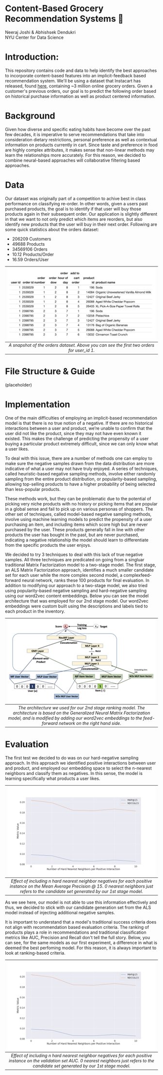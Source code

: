 # Content-Based Grocery Recommendation Systems :apple:

Neeraj Joshi & Abhishsek Dendukri \
NYU Center for Data Science

# Introduction:

This repository contains code and data to help identify the best approaches to incorporate content-based features into an implicit-feedback based recommendation system. We'll be using a dataset that Instacart has released, found [here](https://tech.instacart.com/3-million-instacart-orders-open-sourced-d40d29ead6f2),
containing ~3 million online grocery orders. Given a customer's previous orders, our goal is to predict the following order based on historical purchase information as well as product centered information.

# Background

Given how diverse and specific eating habits have become over the past few decades, it is imperative to serve recommendations that take into consideration dietary restrictions, personal preference as well as contextual information on products currently in cart. Since taste and preference in food are highly complex attributes, it makes sense that non-linear methods may learn the relationships more accurately. For this reason, we decided to combine neural-based approaches will collaborative filtering based approaches.

# Data

Our dataset was originally part of a competition to achive best in class performance on classifying re-order. In other words, given a users past purchased products, the goal is to identify if that user will buy those products again in their subsequent order. Our application is slightly different in that we want to not only predict which items are reorders, but also identify new products that the user will buy in their next order. Following are some quick statistics about the orders dataset:
* 206209 Customers
* 49688 Products
* 34569106 Orders
* 10.12 Products/Order
* 16.59 Orders/User


| ![orders_snapshot.png](https://github.com/drghoshi/Grocery_ImplicitRecSystems/blob/main/Images/orders_snapshot.png) | 
|:--:| 
| *A snapshot of the orders dataset. Above you can see the first two orders for user_id 1.* |

# File Structure & Guide

(placeholder)

# Implementation

One of the main difficulties of employing an implicit-based recommendation model is that there is no true
notion of a negative. If there are no historical interactions between a user and product, we’re unable to confirm that
the user did not like the product, since they may not have even known it existed. This makes the challenge of
predicting the propensity of a user buying a particular product extremely difficult, since we can only know what a
user likes. 

To deal with this issue, there are a number of methods one can employ to make sure the negative samples
drawn from the data distribution are more indicative of what a user may not have truly enjoyed. A series of
techniques, called heuristic-based negative sampling methods, involve either randomly sampling from the entire
product distribution, or popularity-based sampling, allowing top-selling products to have a higher probability of
being selected than less-popular products. 

These methods work, but they can be problematic due to the potential of
picking very niche products with no history or picking items that are popular in a global sense and fail to pick up on
various personas of shoppers. The other set of techniques, called model-based negative sampling methods, involve
using machine learning models to predict the propensity of a user purchasing an item, and including items which
score high but are never purchased by the user. These products generally fall in line with other products the user has
bought in the past, but are never purchased, indicating a negative relationship the model should learn to differentiate
from the specific products the user enjoys.

We decided to try 3 techniques to deal with this lack of true negative samples. All three techniques are predicated on going from a singluar traditional Matrix Factorization model to a two-stage model. The first stage, an ALS Matrix Factorization approach, identifies a much smaller candidate set for each user while the more complex second model, a complexfeed-forward neural network, ranks these 100 products for final evaluation. In addition to modifying our approach to a two-stage model, we also tried using popularity-based negative sampling and hard-negative sampling using our word2vec content embeddings. Below you can see the model architecture that was employed for our 2nd stage model. Our word2vec embeddings were custom built using the descriptions and labels tied to each product in the inventory.


| ![ncf_architecture.jpg](https://github.com/drghoshi/Grocery_ImplicitRecSystems/blob/main/Images/ncf_architecture.jpg) | 
|:--:| 
| *The architecture we used for our 2nd stage ranking model. The architecture is based on the Generalized Neural Matrix Factorization model, and is modified by adding our word2vec embeddings to the feed-forward network on the right hand side.* |



# Evaluation

The first test we decided to do was on our hard-negative sampling approach. In this approach we identified positive interactions between user and product, and employed our embedding space to select the n-nearest neighbors and classify them as negatives. In this sense, the model is learning specifically what products a user likes.

| ![n_nearest_neighbors.png](https://github.com/drghoshi/Grocery_ImplicitRecSystems/blob/main/Images/n_nearest_neighbors.png) | 
|:--:| 
| *Effect of including n hard nearest neighbor negatives for each positive instance on the Mean Average Precision @ 15. 0 nearest neighbors just refers to the candidate set generated by our 1st stage model.* |

As we see here, our model is not able to use this information effectively and thus, we decided to stick with our candidate generation set from the ALS model instead of injecting additional negative samples.

It is important to understand that a model's traditional success criteria does not align with recommendation based evaluation criteria. The ranking of products plays a role in recommendations and traditional classification metrics like AUC, Precision and Recall don't tell the full story. Below, you can see, for the same models as our first experiment, a difference in what is deemed the best perfoming model. For this reason, it is always important to look at ranking-based criteria.

| ![n_nearest_neighbors.png](https://github.com/drghoshi/Grocery_ImplicitRecSystems/blob/main/Images/n_nearest_neighbors.png) | 
|:--:| 
| *Effect of including n hard nearest neighbor negatives for each positive instance on the validation set AUC. 0 nearest neighbors just refers to the candidate set generated by our 1st stage model.* |
